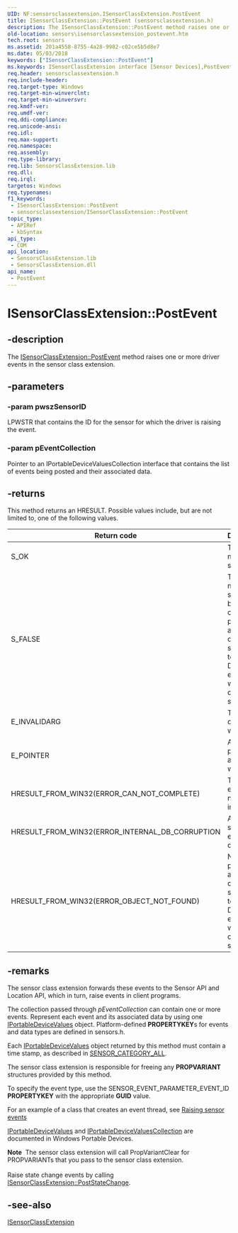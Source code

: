```yaml
---
UID: NF:sensorsclassextension.ISensorClassExtension.PostEvent
title: ISensorClassExtension::PostEvent (sensorsclassextension.h)
description: The ISensorClassExtension::PostEvent method raises one or more driver events in the sensor class extension.
old-location: sensors\isensorclassextension_postevent.htm
tech.root: sensors
ms.assetid: 201a4558-8755-4a28-9982-c02ce5b5d8e7
ms.date: 05/03/2018
keywords: ["ISensorClassExtension::PostEvent"]
ms.keywords: ISensorClassExtension interface [Sensor Devices],PostEvent method, ISensorClassExtension.PostEvent, ISensorClassExtension::PostEvent, PostEvent, PostEvent method [Sensor Devices], PostEvent method [Sensor Devices],ISensorClassExtension interface, sensors.isensorclassextension_postevent, sensorsclassextension/ISensorClassExtension::PostEvent
req.header: sensorsclassextension.h
req.include-header: 
req.target-type: Windows
req.target-min-winverclnt: 
req.target-min-winversvr: 
req.kmdf-ver: 
req.umdf-ver: 
req.ddi-compliance: 
req.unicode-ansi: 
req.idl: 
req.max-support: 
req.namespace: 
req.assembly: 
req.type-library: 
req.lib: SensorsClassExtension.lib
req.dll: 
req.irql: 
targetos: Windows
req.typenames: 
f1_keywords:
 - ISensorClassExtension::PostEvent
 - sensorsclassextension/ISensorClassExtension::PostEvent
topic_type:
 - APIRef
 - kbSyntax
api_type:
 - COM
api_location:
 - SensorsClassExtension.lib
 - SensorsClassExtension.dll
api_name:
 - PostEvent
---
```


# ISensorClassExtension::PostEvent


## -description

The <a href="https://docs.microsoft.com/windows-hardware/drivers/ddi/sensorsclassextension/nf-sensorsclassextension-isensorclassextension-postevent">ISensorClassExtension::PostEvent</a> method raises one or more driver events in the sensor class extension.

## -parameters

### -param pwszSensorID

LPWSTR that contains the ID for the sensor for which the driver is raising the event.

### -param pEventCollection

Pointer to an IPortableDeviceValuesCollection interface that contains the list of events being posted and their associated data.

## -returns

This method returns an HRESULT. Possible values include, but are not limited to, one of the following values.

|Return code|Description|
|--- |--- |
|S_OK|The method succeeded.|
|S_FALSE|The method succeeded, but no client programs are currently subscribed to events. Do not post events when no clients are subscribed.|
|E_INVALIDARG|The event collection was empty.|
|E_POINTER|A required pointer argument was NULL.|
|HRESULT_FROM_WIN32(ERROR_CAN_NOT_COMPLETE)|The class extension is not initialized.|
|HRESULT_FROM_WIN32(ERROR_INTERNAL_DB_CORRUPTION|A serialization error occurred.|
|HRESULT_FROM_WIN32(ERROR_OBJECT_NOT_FOUND)|No client programs are currently subscribed to events. Do not post events when no clients are subscribed.|

## -remarks

The sensor class extension forwards these events to the Sensor API and Location API, which in turn, raise events in client programs.

The collection passed through <i>pEventCollection</i> can contain one or more events. Represent each event and its associated data by using one <a href="https://go.microsoft.com/fwlink/p/?linkid=131486">IPortableDeviceValues</a> object. Platform-defined <b>PROPERTYKEY</b>s for events and data types are defined in sensors.h.

Each <a href="https://go.microsoft.com/fwlink/p/?linkid=131486">IPortableDeviceValues</a> object returned by this method must contain a time stamp, as described in <a href="https://docs.microsoft.com/windows-hardware/drivers/sensors/sensor-category-all">SENSOR_CATEGORY_ALL</a>.

The sensor class extension is responsible for freeing any <b>PROPVARIANT</b> structures provided by this method.

To specify the event type, use the SENSOR_EVENT_PARAMETER_EVENT_ID <b>PROPERTYKEY</b> with the appropriate <b>GUID</b> value. 

For an example of a class that creates an event thread, see <a href="https://docs.microsoft.com/windows-hardware/drivers/sensors/raising-events">Raising sensor events</a>


<a href="https://go.microsoft.com/fwlink/p/?linkid=131486">IPortableDeviceValues</a> and <a href="https://go.microsoft.com/fwlink/p/?linkid=131487">IPortableDeviceValuesCollection</a> are documented in Windows Portable Devices.

<div class="alert"><b>Note</b>  The sensor class extension will call PropVariantClear for PROPVARIANTs that you pass  to the sensor class extension.</div>
<div> </div>
Raise state change events by calling <a href="https://docs.microsoft.com/windows-hardware/drivers/ddi/sensorsclassextension/nf-sensorsclassextension-isensorclassextension-poststatechange">ISensorClassExtension::PostStateChange</a>.

## -see-also

<a href="https://docs.microsoft.com/windows-hardware/drivers/ddi/sensorsclassextension/nn-sensorsclassextension-isensorclassextension">ISensorClassExtension</a>

